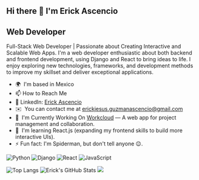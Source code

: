 ## Hi there 👋 I'm Erick Ascencio

<!--
**ErickJGAscencio/ErickJGAscencio** is a ✨ _special_ ✨ repository because its README.md (this file) appears on your GitHub profile.

Here are some ideas to get you started:

- 🔭 I’m currently working on ...
- 🌱 I’m currently learning ...
- 👯 I’m looking to collaborate on ...
- 🤔 I’m looking for help with ...
- 💬 Ask me about ...
- 📫 How to reach me: ...
- 😄 Pronouns: ...
- ⚡ Fun fact: ...
-->

Web Developer
-------------

Full-Stack Web Developer | Passionate about Creating Interactive and Scalable Web Apps. I'm a web developer enthusiastic about both backend and frontend development, using Django and React to bring ideas to life. I enjoy exploring new technologies, frameworks, and development methods to improve my skillset and deliver exceptional applications.

*   🌍  I'm based in Mexico
*   📫 How to Reach Me
*   💼 LinkedIn: [Erick Ascencio](https://www.linkedin.com/in/erick-jes%C3%BAs-guzm%C3%A1n-ascencio-60a068159/)
*   ✉️  You can contact me at [erickjesus.guzmanascencio@gmail.com](mailto:erickjesus.guzmanascencio@gmail.com)
*   🚀  I'm Currently Working On [Workcloud](http://workcloud.onrender.com) — A web app for project management and collaboration.
*   🧠  I'm learning React.js (expanding my frontend skills to build more interactive UIs).
*   ⚡ Fun fact: I'm Spiderman, but don't tell anyone 😉.

![Python](https://img.shields.io/badge/Python-3776AB?style=flat&logo=python&logoColor=white)
![Django](https://img.shields.io/badge/Django-092E20?style=flat&logo=django&logoColor=white)
![React](https://img.shields.io/badge/React-61DAFB?style=flat&logo=react&logoColor=white)
![JavaScript](https://img.shields.io/badge/JavaScript-F4DC1C?style=flat&logo=javascript&logoColor=black)

![Top Langs](https://github-readme-stats.vercel.app/api/top-langs/?username=ErickJGAscencio&layout=compact)
![Erick's GitHub Stats](https://github-readme-stats.vercel.app/api?username=ErickJGAscencio&show_icons=true&count_private=true)
![](https://komarev.com/ghpvc/?username=ErickJGAscencio&color=blue)
